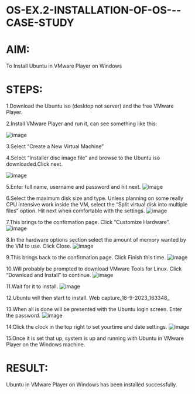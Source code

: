 # OS-EX.2-INSTALLATION-OF-OS---CASE-STUDY

# AIM:
To Install Ubuntu in VMware Player on Windows

# STEPS:
1.Download the Ubuntu iso (desktop not server) and the free VMware Player.

2.Install VMware Player and run it, can see something like this:

![image](https://github.com/swethasurendar/OS-EX.2-INSTALLATION-OF-OS---CASE-STUDY/assets/133625914/e4146367-28b9-4734-8c69-aef8b53110c2)

3.Select “Create a New Virtual Machine”

4.Select “Installer disc image file” and browse to the Ubuntu iso downloaded.Click next.

![image](https://github.com/swethasurendar/OS-EX.2-INSTALLATION-OF-OS---CASE-STUDY/assets/133625914/64d0ab3b-0471-4c61-b68a-500227db2288)

5.Enter full name, username and password and hit next.
![image](https://github.com/swethasurendar/OS-EX.2-INSTALLATION-OF-OS---CASE-STUDY/assets/133625914/9071845f-cd02-4abd-83cd-16683caf9f03)

6.Select the maximum disk size and type. Unless planning on some really CPU intensive work inside the VM, select the “Split virtual disk into multiple files” option. Hit next when comfortable with the settings.
![image](https://github.com/swethasurendar/OS-EX.2-INSTALLATION-OF-OS---CASE-STUDY/assets/133625914/c128b772-207b-401d-af47-167c0a906be3)

7.This brings to the confirmation page. Click “Customize Hardware”.
![image](https://github.com/swethasurendar/OS-EX.2-INSTALLATION-OF-OS---CASE-STUDY/assets/133625914/ffc3cfce-ec0a-457f-9212-8ac1c1747dc4)

8.In the hardware options section select the amount of memory wanted by the VM to use. Click Close.
![image](https://github.com/swethasurendar/OS-EX.2-INSTALLATION-OF-OS---CASE-STUDY/assets/133625914/912dbc43-97ba-4ce4-8462-0f5a04984ee9)

9.This brings back to the confirmation page. Click Finish this time.
![image](https://github.com/swethasurendar/OS-EX.2-INSTALLATION-OF-OS---CASE-STUDY/assets/133625914/82e38493-cfd0-4534-9117-49ac1b84b556)

10.Will probably be prompted to download VMware Tools for Linux. Click “Download and Install” to continue.
 ![image](https://github.com/swethasurendar/OS-EX.2-INSTALLATION-OF-OS---CASE-STUDY/assets/133625914/38dbc310-e90b-41a0-b118-2434aaf4c063)

11.Wait for it to install.
![image](https://github.com/swethasurendar/OS-EX.2-INSTALLATION-OF-OS---CASE-STUDY/assets/133625914/78392e28-b491-4c7d-9794-1d167aad67b1)

12.Ubuntu will then start to install.
Web capture_18-9-2023_163348_

13.When all is done will be presented with the Ubuntu login screen. Enter the password.
![image](https://github.com/swethasurendar/OS-EX.2-INSTALLATION-OF-OS---CASE-STUDY/assets/133625914/e0ccfa40-c7d4-4cf4-a46d-d9d93f7a91a5)

14.Click the clock in the top right to set yourtime and date settings.
![image](https://github.com/swethasurendar/OS-EX.2-INSTALLATION-OF-OS---CASE-STUDY/assets/133625914/076a92bc-75bb-4fd9-a3dc-b60e3d016cbf)

15.Once it is set that up, system is up and running with Ubuntu in VMware Player on the Windows machine.
# RESULT:
Ubuntu in VMware Player on Windows has been installed successfully.
